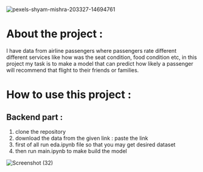 ![pexels-shyam-mishra-203327-14694761](https://github.com/mdismailquraishicse/AirlinePassengerRefferelPrediction/assets/52546719/ce4074c2-c77c-484f-8c3d-a8263954e82b)
# About the project :
I have data from airline passengers where passengers rate different different services like how was the seat condition, food condition etc,
in this project my task is to make a model that can predict how likely a passenger will recommend that flight to their friends or families.
# How to use this project :
## Backend part :
1. clone the repository
2. download the data from the given link : paste the link
3. first of all run eda.ipynb file so that you may get desired dataset
4. then run main.ipynb to make build the model


![Screenshot (32)](https://github.com/mdismailquraishicse/AirlinePassengerRefferelPrediction/assets/52546719/4d746151-a305-48b3-877a-7d7e35ce0e5f)
